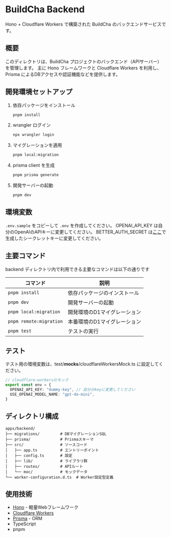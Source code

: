 
# BuildCha Backend

Hono + Cloudflare Workers で構築された BuildCha のバックエンドサービスです。

## 概要

このディレクトリは、BuildCha プロジェクトのバックエンド（APIサーバー）を管理します。
主に Hono フレームワークと Cloudflare Workers を利用し、Prisma によるDBアクセスや認証機能などを提供します。

## 開発環境セットアップ

1. 依存パッケージをインストール
	```bash
	pnpm install
	```
2. wrangler ログイン
	```bash
	npx wrangler login
	```
3. マイグレーションを適用
	```bash
	pnpm local:migration
	```
4. prisma client を生成
	```bash
	pnpm prisma generate
	```
5. 開発サーバーの起動
	```bash
	pnpm dev
	```

## 環境変数
`.env.sample` をコピーして `.env` を作成してください。
OPENAI_API_KEY は自分のOpenAIのAPIキーに変更してください。
BETTER_AUTH_SECRET は[ここ](https://www.better-auth.com/docs/installation#set-environment-variables)で生成したシークレットキーに変更してください。

## 主要コマンド

backend ディレクトリ内で利用できる主要なコマンドは以下の通りです

| コマンド | 説明 |
|----------|------|
| `pnpm install` | 依存パッケージのインストール |
| `pnpm dev` | 開発サーバーの起動 |
| `pnpm local:migration` | 開発環境のD1マイグレーション |
| `pnpm remote:migration` | 本番環境のD1マイグレーション |
| `pnpm test` | テストの実行 |

## テスト

テスト用の環境変数は、test/__mocks__/cloudflareWorkersMock.ts に設定してください。

```ts
// cloudflare:workersのモック
export const env = {
  OPENAI_API_KEY: "dummy-key", // 自分のkeyに変更してください
  USE_OPENAI_MODEL_NAME: "gpt-4o-mini",
}
```


## ディレクトリ構成

```
apps/backend/
├── migrations/         # DBマイグレーションSQL
├── prisma/             # Prismaスキーマ
├── src/                # ソースコード
│   ├── app.ts          # エントリーポイント
│   ├── config.ts       # 設定
│   ├── lib/            # ライブラリ群
│   ├── routes/         # APIルート
│   └── moc/            # モックデータ
└── worker-configuration.d.ts  # Worker設定型定義
```

## 使用技術

- [Hono](https://hono.dev/) - 軽量Webフレームワーク
- [Cloudflare Workers](https://workers.cloudflare.com/)
- [Prisma](https://www.prisma.io/) - ORM
- TypeScript
- pnpm
